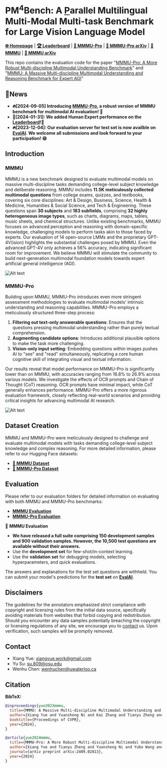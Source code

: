 # PM<sup>4</sup>Bench: A <u>P</u>arallel Multilingual Multi-Modal Multi-task Benchmark for Large Vision Language Model


[**🌐 Homepage**](https://mmmu-benchmark.github.io/) | [**🏆 Leaderboard**](https://mmmu-benchmark.github.io/#leaderboard) | [**🤗 MMMU-Pro**](https://huggingface.co/datasets/MMMU/MMMU_Pro) | [**📖 MMMU-Pro arXiv**](https://arxiv.org/abs/2409.02813) | [**🤗 MMMU**](https://huggingface.co/datasets/MMMU/MMMU/) | [**📖 MMMU arXiv**](https://arxiv.org/pdf/2311.16502.pdf) 

This repo contains the evaluation code for the paper "[MMMU-Pro: A More Robust Multi-discipline Multimodal Understanding Benchmark](https://arxiv.org/abs/2409.02813)" and "[MMMU: A Massive Multi-discipline Multimodal Understanding and Reasoning Benchmark for Expert AGI](https://arxiv.org/pdf/2311.16502.pdf)"

## 🔔News

- **🔥[2024-09-05] Introducing [MMMU-Pro](https://arxiv.org/abs/2409.02813), a robust version of MMMU benchmark for multimodal AI evaluation! 🚀**
- **🚀[2024-01-31]: We added Human Expert performance on the [Leaderboard](https://mmmu-benchmark.github.io/#leaderboard)!🌟**
- **🔥[2023-12-04]: Our evaluation server for test set is now availble on [EvalAI](https://eval.ai/web/challenges/challenge-page/2179/overview). We welcome all submissions and look forward to your participation! 😆**

## Introduction

### MMMU

MMMU is a new benchmark designed to evaluate multimodal models on massive multi-discipline tasks demanding college-level subject knowledge and deliberate reasoning. MMMU includes **11.5K meticulously collected multimodal questions** from college exams, quizzes, and textbooks, covering six core disciplines: Art & Design, Business, Science, Health & Medicine, Humanities & Social Science, and Tech & Engineering. These questions span **30 subjects** and **183 subfields**, comprising **32 highly heterogeneous image types**, such as charts, diagrams, maps, tables, music sheets, and chemical structures. Unlike existing benchmarks, MMMU focuses on advanced perception and reasoning with domain-specific knowledge, challenging models to perform tasks akin to those faced by experts. Our evaluation of 14 open-source LMMs and the proprietary GPT-4V(ision) highlights the substantial challenges posed by MMMU. Even the advanced GPT-4V only achieves a 56% accuracy, indicating significant room for improvement. We believe MMMU will stimulate the community to build next-generation multimodal foundation models towards expert artificial general intelligence (AGI).

![Alt text](mmmu.png)

### MMMU-Pro

Building upon MMMU, MMMU-Pro introduces even more stringent assessment methodologies to evaluate multimodal models' intrinsic understanding and reasoning capabilities. MMMU-Pro employs a meticulously structured three-step process:

1. **Filtering out text-only answerable questions**: Ensures that the questions pressing multimodal understanding rather than purely textual comprehension.
2. **Augmenting candidate options**: Introduces additional plausible options to make the task more challenging.
3. **Vision-only input setting**: Embedding questions within images pushes AI to "see" and "read" simultaneously, replicating a core human cognitive skill of integrating visual and textual information.

Our results reveal that model performance on MMMU-Pro is significantly lower than on MMMU, with accuracies ranging from 16.8% to 26.9% across various models. We investigate the effects of OCR prompts and Chain of Thought (CoT) reasoning. OCR prompts have minimal impact, while CoT generally enhances performance. MMMU-Pro offers a more rigorous evaluation framework, closely reflecting real-world scenarios and providing critical insights for advancing multimodal AI research.

![Alt text](mmmu-pro.png)

## Dataset Creation

MMMU and MMMU-Pro were meticulously designed to challenge and evaluate multimodal models with tasks demanding college-level subject knowledge and complex reasoning. For more detailed information, please refer to our Hugging Face datasets:

- [**🤗 MMMU Dataset**](https://huggingface.co/datasets/MMMU/MMMU/)
- [**🤗 MMMU-Pro Dataset**](https://huggingface.co/datasets/MMMU/MMMU_Pro)

## Evaluation

Please refer to our evaluation folders for detailed information on evaluating with both MMMU and MMMU-Pro benchmarks:

- [**MMMU Evaluation**](mmmu)
- [**MMMU-Pro Evaluation**](mmmu-pro)

🎯 **MMMU Evaluation**

- **We have released a full suite comprising 150 development samples and 900 validation samples. However, the 10,500 test questions are available without their answers.**
- Use the **development set** for few-shot/in-context learning.
- Use the **validation set** for debugging models, selecting hyperparameters, and quick evaluations.

The answers and explanations for the test set questions are withheld. You can submit your model's predictions for the **test set** on **[EvalAI](https://eval.ai/web/challenges/challenge-page/2179/overview)**.

## Disclaimers
The guidelines for the annotators emphasized strict compliance with copyright and licensing rules from the initial data source, specifically avoiding materials from websites that forbid copying and redistribution. 
Should you encounter any data samples potentially breaching the copyright or licensing regulations of any site, we encourage you to [contact](#contact) us. Upon verification, such samples will be promptly removed.

## Contact
- Xiang Yue: xiangyue.work@gmail.com
- Yu Su: su.809@osu.edu
- Wenhu Chen: wenhuchen@uwaterloo.ca

## Citation

**BibTeX:**
```bibtex
@inproceedings{yue2023mmmu,
  title={MMMU: A Massive Multi-discipline Multimodal Understanding and Reasoning Benchmark for Expert AGI},
  author={Xiang Yue and Yuansheng Ni and Kai Zhang and Tianyu Zheng and Ruoqi Liu and Ge Zhang and Samuel Stevens and Dongfu Jiang and Weiming Ren and Yuxuan Sun and Cong Wei and Botao Yu and Ruibin Yuan and Renliang Sun and Ming Yin and Boyuan Zheng and Zhenzhu Yang and Yibo Liu and Wenhao Huang and Huan Sun and Yu Su and Wenhu Chen},
  booktitle={Proceedings of CVPR},
  year={2024},
}

@article{yue2024mmmu,
  title={MMMU-Pro: A More Robust Multi-discipline Multimodal Understanding Benchmark},
  author={Xiang Yue and Tianyu Zheng and Yuansheng Ni and Yubo Wang and Kai Zhang and Shengbang Tong and Yuxuan Sun and Botao Yu and Ge Zhang and Huan Sun and Yu Su and Wenhu Chen and Graham Neubig},
  journal={arXiv preprint arXiv:2409.02813},
  year={2024}
}
```